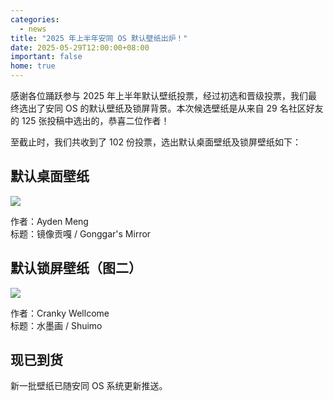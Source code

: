 ```yaml
---
categories:
  - news
title: "2025 年上半年安同 OS 默认壁纸出炉！"
date: 2025-05-29T12:00:00+08:00
important: false
home: true
---
```


感谢各位踊跃参与 2025 年上半年默认壁纸投票，经过初选和晋级投票，我们最终选出了安同 OS 的默认壁纸及锁屏背景。本次候选壁纸是从来自 29 名社区好友的 125 张投稿中选出的，恭喜二位作者！

至截止时，我们共收到了 102 份投票，选出默认桌面壁纸及锁屏壁纸如下：

默认桌面壁纸
---

![](/assets/news/gonggars-mirror.webp)

作者：Ayden Meng   
标题：镜像贡嘎 / Gonggar's Mirror

默认锁屏壁纸（图二）
---

![](/assets/news/shuimo.webp)

作者：Cranky Wellcome   
标题：水墨画 / Shuimo

现已到货
---

新一批壁纸已随安同 OS 系统更新推送。